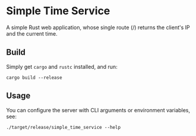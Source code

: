 # Simple Time Service

A simple Rust web application, whose single route (/) returns the client's IP and the current time.

## Build

Simply get `cargo` and `rustc` installed, and run:

```
cargo build --release
```

## Usage

You can configure the server with CLI arguments or environment variables, see:

```
./target/release/simple_time_service --help
```
